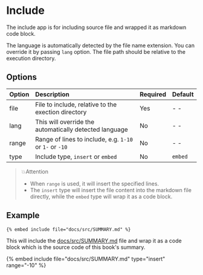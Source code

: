 # Include

The include app is for including source file and wrapped it as markdown code block.

The language is automatically detected by the file name extension. You can override it by passing `lang` option. The file path should be relative to the execution directory.

## Options

| Option | Description                                             | Required | Default |
| :----- | :------------------------------------------------------ | :------- | :------ |
| file   | File to include, relative to the exection directory     | Yes      | - -     |
| lang   | This will override the automatically detected language  | No       | - -     |
| range  | Range of lines to include, e.g. `1-10` or `1-` or `-10` | No       | - -     |
| type   | Include type, `insert` or `embed`                       | No       | `embed` |

> 💥Attention
>
> - When `range` is used, it will insert the specified lines.
> - The `insert` type will insert the file content into the markdown file directly, while the `embed` type will wrap it as a code block.

## Example

<!-- embed ignore begin -->

```text
{% embed include file="docs/src/SUMMARY.md" %}
```

<!-- embed ignore end -->

This will include the [docs/src/SUMMARY.md](https://github.com/MR-Addict/mdbook-embedify/blob/main/docs/src/SUMMARY.md) file and wrap it as a code block which is the source code of this book's summary.

{% embed include file="docs/src/SUMMARY.md" type="insert" range="-10" %}
